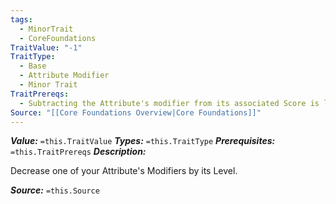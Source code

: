 ```yaml
---
tags:
  - MinorTrait
  - CoreFoundations
TraitValue: "-1"
TraitType:
  - Base
  - Attribute Modifier
  - Minor Trait
TraitPrereqs:
  - Subtracting the Attribute's modifier from its associated Score is less than 40
Source: "[[Core Foundations Overview|Core Foundations]]"
---
```

***Value:*** `=this.TraitValue`
***Types:*** `=this.TraitType`
***Prerequisites:*** `=this.TraitPrereqs`
***Description:***

Decrease one of your Attribute's Modifiers by its Level.

***Source:*** `=this.Source`